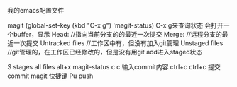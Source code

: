 我的emacs配置文件

magit
(global-set-key (kbd "C-x g") 'magit-status)
C-x g来查询状态
会打开一个buffer，显示
Head: //指向当前分支的的最近一次提交
Merge: //远程分支的最近一次提交
Untracked files //工作区中有，但没有加入git管理
Unstaged files //git管理的，在工作区已经修改的，但是没有用git add进入staged状态

S stages all files
alt+x magit-status
c c 输入commit内容 ctrl+c ctrl+c 提交commit
magit 快捷键 Pu push